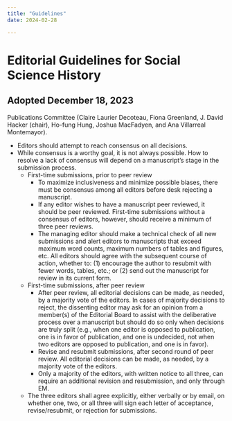 ```yaml
---
title: "Guidelines"
date: 2024-02-28

---
```



# Editorial Guidelines for Social Science History
## Adopted December 18, 2023

Publications Committee (Claire Laurier Decoteau, Fiona Greenland, J. David Hacker (chair), Ho-fung Hung, Joshua MacFadyen, and Ana Villarreal Montemayor).

- Editors should attempt to reach consensus on all decisions.
- While consensus is a worthy goal, it is not always possible. How to resolve a lack of consensus will depend on a manuscript’s stage in the submission process.
    - First-time submissions, prior to peer review
        - To maximize inclusiveness and minimize possible biases, there must be consensus among all editors before desk rejecting a manuscript.
        - If any editor wishes to have a manuscript peer reviewed, it should be peer reviewed. First-time submissions without a consensus of editors, however, should receive a minimum of three peer reviews.
        - The managing editor should make a technical check of all new submissions and alert editors to manuscripts that exceed maximum word counts, maximum numbers of tables and figures, etc. All editors should agree with the subsequent course of action, whether to: (1) encourage the author to resubmit with fewer words, tables, etc.; or (2) send out the manuscript for review in its current form.
    - First-time submissions, after peer review
        - After peer review, all editorial decisions can be made, as needed, by a majority vote of the editors. In cases of majority decisions to reject, the dissenting editor may ask for an opinion from a member(s) of the Editorial Board to assist with the deliberative process over a manuscript but should do so only when decisions are truly split (e.g., when one editor is opposed to publication, one is in favor of publication, and one is undecided, not when two editors are opposed to publication, and one is in favor).
        - Revise and resubmit submissions, after second round of peer review. All editorial decisions can be made, as needed, by a majority vote of the editors.
        - Only a majority of the editors, with written notice to all three, can require an additional revision and resubmission, and only through EM.
    - The three editors shall agree explicitly, either verbally or by email, on whether one, two, or all three will sign each letter of acceptance, revise/resubmit, or rejection for submissions.